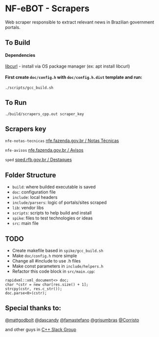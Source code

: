 # NF-eBOT - Scrapers
Web scraper responsible to extract relevant news in Brazilian government portals.


## To Build
#### Dependencies
[libcurl](https://curl.haxx.se/libcurl) - install via OS package manager (ex: apt install libcurl)

#### First create ```doc/config.h``` with ```doc/config.h.dist``` template and run:
`./scripts/gcc_build.sh`


## To Run
`./build/scrapers_cpp.out scraper_key`

## Scrapers key
`nfe-notas-tecnicas` [nfe.fazenda.gov.br / Notas Técnicas](http://www.nfe.fazenda.gov.br/portal/listaConteudo.aspx?tipoConteudo=tW+YMyk/50s=)

`nfe-avisos` [nfe.fazenda.gov.br / Avisos](http://www.nfe.fazenda.gov.br/portal/informe.aspx?ehCTG=false)

`sped` [sped.rfb.gov.br / Destaques](http://sped.rfb.gov.br)

## Folder Structure
* `build`: where builded executable is saved
* `doc`: configuration file
* `include`: local headers
* `include/parsers`: logic of portals/sites scraped
* `lib`: vendor libs
* `scripts`: scripts to help build and install
* `spike`: files to test technologies or ideas
* `src`: main file


## TODO
* Create makefile based in `spike/gcc_build.sh`
* Make `doc/config.h` more simple
* Change all #include to use .h files
* Make const parameters in `include/helpers.h`
* Refactor this code block in `src/main.cpp`:
```
rapidxml::xml_document<> doc;
char *cstr = new char[res.size() + 1];
strcpy(cstr, res.c_str());
doc.parse<0>(cstr);
```


## Special thanks to:
[@mattgodbolt](https://github.com/mattgodbolt)
[@dascandy](https://github.com/dascandy)
[@famastefano](https://github.com/famastefano)
[@grisumbras](https://github.com/grisumbras)
[@Corristo](https://github.com/Corristo)

and other guys in [C++ Slack Group](http://cpplang.diegostamigni.com/)
